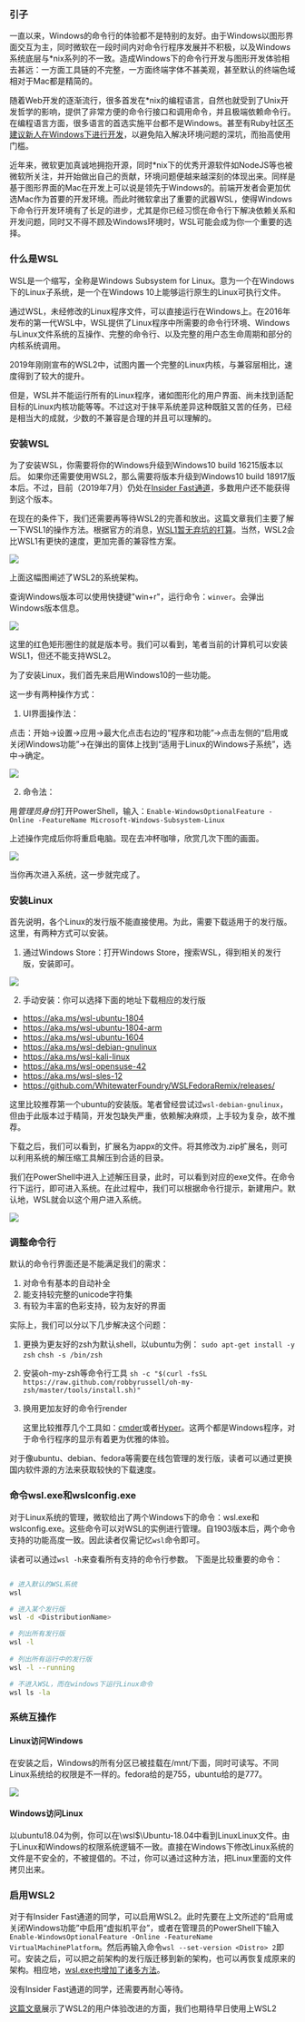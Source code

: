  ### 引子

一直以来，Windows的命令行的体验都不是特别的友好。由于Windows以图形界面交互为主，同时微软在一段时间内对命令行程序发展并不积极，以及Windows系统底层与*nix系列的不一致。造成Windows下的命令行开发与图形开发体验相去甚远：一方面工具链的不完整，一方面终端字体不甚美观，甚至默认的终端色域相对于Mac都是精简的。

随着Web开发的逐渐流行，很多首发在*nix的编程语言，自然也就受到了Unix开发哲学的影响，提供了非常方便的命令行接口和调用命令，并且极端依赖命令行。在编程语言方面，很多语言的首选实施平台都不是Windows。甚至有Ruby社区[不建议新人在Windows下进行开发](https://ruby-china.org/topics/1020)，以避免陷入解决环境问题的深坑，而抬高使用门槛。

近年来，微软更加真诚地拥抱开源，同时*nix下的优秀开源软件如NodeJS等也被微软所关注，并开始做出自己的贡献，环境问题便越来越深刻的体现出来。同样是基于图形界面的Mac在开发上可以说是领先于Windows的。前端开发者会更加优选Mac作为首要的开发环境。而此时微软拿出了重要的武器WSL，使得Windows下命令行开发环境有了长足的进步，尤其是你已经习惯在命令行下解决依赖关系和开发问题，同时又不得不顾及Windows环境时，WSL可能会成为你一个重要的选择。

### 什么是WSL 

WSL是一个缩写，全称是Windows Subsystem for Linux。意为一个在Windows下的Linux子系统，是一个在Windows 10上能够运行原生的Linux可执行文件。

通过WSL，未经修改的Linux程序文件，可以直接运行在Windows上。在2016年发布的第一代WSL中，WSL提供了Linux程序中所需要的命令行环境、Windows与Linux文件系统的互操作、完整的命令行、以及完整的用户态生命周期和部分的内核系统调用。

2019年刚刚宣布的WSL2中，试图内置一个完整的Linux内核，与兼容层相比，速度得到了较大的提升。

但是，WSL并不能运行所有的Linux程序，诸如图形化的用户界面、尚未找到适配目标的Linux内核功能等等。不过这对于抹平系统差异这种既脏又苦的任务，已经是相当大的成就，少数的不兼容是合理的并且可以理解的。

### 安装WSL

为了安装WSL，你需要将你的Windows升级到Windows10 build 16215版本以后。
如果你还需要使用WSL2，那么需要将版本升级到Windows10 build 18917版本后。不过，目前（2019年7月）仍处在[Insider Fast通道](https://www.zhihu.com/question/47557590)，多数用户还不能获得到这个版本。

在现在的条件下，我们还需要再等待WSL2的完善和放出。这篇文章我们主要了解一下WSL1的操作方法。根据官方的消息，[WSL1暂无弃坑的打算](https://docs.microsoft.com/en-us/windows/wsl/wsl2-faq)。当然，WSL2会比WSL1有更快的速度，更加完善的兼容性方案。

![](https://p2.ssl.qhimg.com/t010083c24ce6e74e9c.jpg)

上面这幅图阐述了WSL2的系统架构。

查询Windows版本可以使用快捷键"win+r"，运行命令：`winver`。会弹出Windows版本信息。

![](https://p0.ssl.qhimg.com/t0106a74ac2e22dae98.png)

这里的红色矩形圈住的就是版本号。我们可以看到，笔者当前的计算机可以安装WSL1，但还不能支持WSL2。

为了安装Linux，我们首先来启用Windows10的一些功能。

这一步有两种操作方式：

1. UI界面操作法：

点击：开始->设置->应用->最大化点击右边的“程序和功能”->点击左侧的“启用或关闭Windows功能”->在弹出的窗体上找到“适用于Linux的Windows子系统”，选中->确定。

![](https://p4.ssl.qhimg.com/t01381db73dccc52323.png)

2. 命令法：

用*管理员身份*打开PowerShell，输入：`Enable-WindowsOptionalFeature -Online -FeatureName Microsoft-Windows-Subsystem-Linux`

上述操作完成后你将重启电脑。现在去冲杯咖啡，欣赏几次下图的画面。

![](https://p1.ssl.qhimg.com/t01e21e8361f01be425.png)

当你再次进入系统，这一步就完成了。

### 安装Linux

首先说明，各个Linux的发行版不能直接使用。为此，需要下载适用于的发行版。这里，有两种方式可以安装。

1. 通过Windows Store：打开Windows Store，搜索WSL，得到相关的发行版，安装即可。

![](https://p1.ssl.qhimg.com/t019ae3491d3d284544.png)

2. 手动安装：你可以选择下面的地址下载相应的发行版

- https://aka.ms/wsl-ubuntu-1804 
- https://aka.ms/wsl-ubuntu-1804-arm
- https://aka.ms/wsl-ubuntu-1604
- https://aka.ms/wsl-debian-gnulinux
- https://aka.ms/wsl-kali-linux
- https://aka.ms/wsl-opensuse-42
- https://aka.ms/wsl-sles-12
- https://github.com/WhitewaterFoundry/WSLFedoraRemix/releases/

这里比较推荐第一个ubuntu的安装版。笔者曾经尝试过`wsl-debian-gnulinux`，但由于此版本过于精简，开发包缺失严重，依赖解决麻烦，上手较为复杂，故不推荐。

下载之后，我们可以看到，扩展名为appx的文件。将其修改为.zip扩展名，则可以利用系统的解压缩工具解压到合适的目录。

我们在PowerShell中进入上述解压目录，此时，可以看到对应的exe文件。在命令行下运行，即可进入系统。在此过程中，我们可以根据命令行提示，新建用户。默认地，WSL就会以这个用户进入系统。

![](https://p4.ssl.qhimg.com/t0153dfb8bf9a840c83.png)

### 调整命令行

默认的命令行界面还是不能满足我们的需求：

1. 对命令有基本的自动补全
1. 能支持较完整的unicode字符集
1. 有较为丰富的色彩支持，较为友好的界面

实际上，我们可以分以下几步解决这个问题：

1. 更换为更友好的zsh为默认shell，以ubuntu为例：
   `sudo apt-get install -y zsh`
   `chsh -s /bin/zsh`

1. 安装oh-my-zsh等命令行工具
   `sh -c "$(curl -fsSL https://raw.github.com/robbyrussell/oh-my-zsh/master/tools/install.sh)"`

1. 换用更加友好的命令行render
   
   这里比较推荐几个工具如：[cmder](https://cmder.net/)或者[Hyper](https://hyper.is/)。这两个都是Windows程序，对于命令行程序的显示有着更为优雅的体验。

对于像ubuntu、debian、fedora等需要在线包管理的发行版，读者可以通过更换国内软件源的方法来获取较快的下载速度。

### 命令wsl.exe和wslconfig.exe

对于Linux系统的管理，微软给出了两个Windows下的命令：wsl.exe和wslconfig.exe。这些命令可以对WSL的实例进行管理。自1903版本后，两个命令支持的功能高度一致。因此读者仅需记忆`wsl`命令即可。


读者可以通过`wsl -h`来查看所有支持的命令行参数。
下面是比较重要的命令：

```bash

# 进入默认的WSL系统
wsl

# 进入某个发行版
wsl -d <DistributionName>

# 列出所有发行版
wsl -l 
   
# 列出所有运行中的发行版
wsl -l --running

# 不进入WSL，而在windows下运行Linux命令
wsl ls -la

```

### 系统互操作

#### Linux访问Windows

在安装之后，Windows的所有分区已被挂载在/mnt/下面，同时可读写。不同Linux系统给的权限是不一样的。fedora给的是755，ubuntu给的是777。

![](https://p2.ssl.qhimg.com/t0151e4c6dd0f5da38e.png)

#### Windows访问Linux

以ubuntu18.04为例，你可以在\\wsl$\Ubuntu-18.04中看到LinuxLinux文件。由于Linux和Windows的权限系统逻辑不一致。直接在Windows下修改Linux系统的文件是不安全的，不被提倡的。不过，你可以通过这种方法，把Linux里面的文件拷贝出来。

### 启用WSL2

对于有Insider Fast通道的同学，可以启用WSL2。此时先要在上文所述的“启用或关闭Windows功能”中启用“虚拟机平台”，或者在管理员的PowerShell下输入`Enable-WindowsOptionalFeature -Online -FeatureName VirtualMachinePlatform`。然后再输入命令`wsl --set-version <Distro> 2`即可。安装之后，可以把之前架构的发行版迁移到新的架构，也可以再恢复成原来的架构。相应地，[wsl.exe也增加了诸多方法](https://devblogs.microsoft.com/commandline/wsl-2-is-now-available-in-windows-insiders/)。

没有Insider Fast通道的同学，还需要再耐心等待。

[这篇文章](https://docs.microsoft.com/en-us/windows/wsl/wsl2-ux-changes)展示了WSL2的用户体验改进的方面，我们也期待早日使用上WSL2
